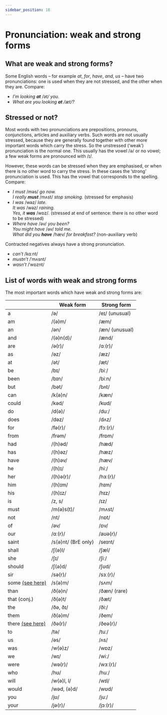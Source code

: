 ```yaml
---
sidebar_position: 18
---
```


# Pronunciation: weak and strong forms

## What are weak and strong forms?

Some English words – for example *at*, *for*, *have*, *and*, *us* – have two pronunciations: one is used when they are not stressed, and the other when they are. Compare:

- *I’m looking **at** /ət/ you.*
- *What are you looking **at** /æt/?*

## Stressed or not?

Most words with two pronunciations are prepositions, pronouns, conjunctions, articles and auxiliary verbs. Such words are not usually stressed, because they are generally found together with other more important words which carry the stress. So the unstressed (‘weak’) pronunciation is the normal one. This usually has the vowel /ə/ or no vowel; a few weak forms are pronounced with /ɪ/.

However, these words can be stressed when they are emphasised, or when there is no other word to carry the stress. In these cases the ‘strong’ pronunciation is used. This has the vowel that corresponds to the spelling. Compare:

- *I must* /məs/ *go now.*  
  *I really **must*** /mʌst/ *stop smoking.* (stressed for emphasis)
- *I was* /wəz/ *late.*  
  *It was* /wəz/ *raining.*  
  *Yes, it **was*** /wɒz/*.* (stressed at end of sentence: there is no other word to be stressed)
- *Where have* /əv/ *you been?*  
  *You might have* /əv/ *told me.*  
  *What did you **have*** /hæv/ *for breakfast?* (non-auxiliary verb)

Contracted negatives always have a strong pronunciation.

- *can’t* /kɑːnt/
- *mustn’t* /ˈmʌsnt/
- *wasn’t* /ˈwɒznt/

## List of words with weak and strong forms

The most important words which have weak and strong forms are:

|  | Weak form | Strong form |
| --- | --- | --- |
| a | /ə/ | /eɪ/ (unusual) |
| am | /(ə)m/ | /æm/ |
| an | /ən/ | /æn/ (unusual) |
| and | /(ə)n(d)/ | /ænd/ |
| are | /ə(r)/ | /ɑː(r)/ |
| as | /əz/ | /æz/ |
| at | /ət/ | /æt/ |
| be | /bɪ/ | /biː/ |
| been | /bɪn/ | /biːn/ |
| but | /bət/ | /bʌt/ |
| can | /k(ə)n/ | /kæn/ |
| could | /kəd/ | /kʊd/ |
| do | /d(ə)/ | /duː/ |
| does | /dəz/ | /dʌz/ |
| for | /fə(r)/ | /fɔː(r)/ |
| from | /frəm/ | /frɒm/ |
| had | /(h)əd/ | /hæd/ |
| has | /(h)əz/ | /hæz/ |
| have | /(h)əv/ | /hæv/ |
| he | /(h)ɪ/ | /hiː/ |
| her | /(h)ə(r)/ | /hɜː(r)/ |
| him | /(h)ɪm/ | /hɪm/ |
| his | /(h)ɪz/ | /hɪz/ |
| is | /z, s/ | /ɪz/ |
| must | /m(ə)s(t)/ | /mʌst/ |
| not | /nt/ | /nɒt/ |
| of | /əv/ | /ɒv/ |
| our | /ɑː(r)/ | /aʊə(r)/ |
| saint | /s(ə)nt/ (BrE only) | /seɪnt/ |
| shall | /ʃ(ə)l/ | /ʃæl/ |
| she | /ʃɪ/ | /ʃiː/ |
| should | /ʃ(ə)d/ | /ʃʊd/ |
| sir | /sə(r)/ | /sɜː(r)/ |
| some [(see here)](./../determiners-quantifiers/some) | /s(ə)m/ | /sʌm/ |
| than | /ð(ə)n/ | /ðæn/ (rare) |
| that (conj.) | /ð(ə)t/ | /ðæt/ |
| the | /ðə, ðɪ/ | /ði:/ |
| them | /ð(ə)m/ | /ðem/ |
| there [(see here)](./../../vocabulary/word-problems-from-a-to-z/there) | /ðə(r)/ | /ðeə(r)/ |
| to | /tə/ | /tuː/ |
| us | /əs/ | /ʌs/ |
| was | /w(ə)z/ | /wɒz/ |
| we | /wɪ/ | /wiː/ |
| were | /wə(r)/ | /wɜː(r)/ |
| who | /hʊ/ | /huː/ |
| will | /w(ə)l, l/ | /wɪl/ |
| would | /wəd, (ə)d/ | /wʊd/ |
| you | /jʊ/ | /juː/ |
| your | /jə(r)/ | /jɔː(r)/ |
